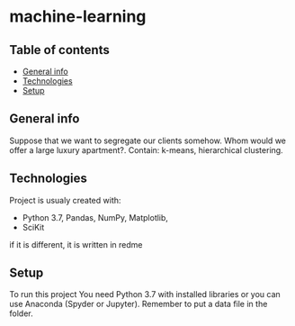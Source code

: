 # machine-learning
## Table of contents
* [General info](#general-info)
* [Technologies](#technologies)
* [Setup](#setup)

## General info
Suppose that we want to segregate our clients somehow. Whom would we offer a large luxury apartment?.
Contain: k-means, hierarchical clustering.
## Technologies
Project is usualy created with:
* Python 3.7, Pandas, NumPy, Matplotlib,
* SciKit

if it is different, it is written in redme

## Setup
To run this project You need Python 3.7 with installed libraries or you can use Anaconda (Spyder or Jupyter).
Remember to put a data file in the folder.





